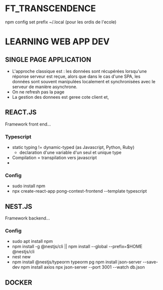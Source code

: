 # FT_TRANSCENDENCE

npm config set prefix ~/.local (pour les ordis de l'ecole)

# LEARNING WEB APP DEV

## SINGLE PAGE APPLICATION

- L'approche classique est : les données sont récupérées lorsqu'une réponse serveur est reçue, alors que dans le cas d'une SPA, les données sont souvent manipulées localement et synchronisées avec le serveur de manière asynchrone.
- On ne refresh pas la page
- La gestion des donnees est geree cote client et, 

## REACT.JS

Framework front end...

### Typescript

- static typing != dynamic-typed (as Javascript, Python, Ruby)
    - declaration d'une variable d'un seul et unique type
- Compilation = transpilation vers javascript
- 

### Config

- sudo install npm
- npx create-react-app pong-contest-frontend --template typescript

## NEST.JS

Framework backend...

### Config

- sudo apt install npm
- npm install -g @nestjs/cli || npm install --global --prefix=$HOME @nestjs/cli
- nest new <project name>
- npm install @nestjs/typeorm typeorm pg
npm install json-server --save-dev
npm install axios
npx json-server --port 3001 --watch db.json


## DOCKER